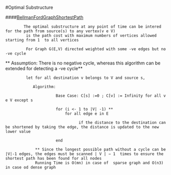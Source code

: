 #Optimal Substructure

####[BellmanFordGraphShortestPath](https://github.com/dasbipulkumar/LogixCastle/blob/master/src/main/scala/com/bipul/logixcastle/dynamicprogamming/basic/optimalsubstructure/BellmanFordGraphShortestPath.scala)

            The optimal substructure at any point of time can be intered for the path from source(s) to any vertex(v e V)
             is the path cost with maximum numbers of vertices allowed starting from 1  to all vertices
              
             For Graph G(E,V) directed weighted with some -ve edges but no -ve cycle      
                       
**           Assumption: There is no negative cycle, whereas this algorithm can be extended for detecting a -ve cycle**
           
             let for all destination v belongs to V and source s, 
                          
                Algorithm:
                          
                          Base Case: C[s] :=0 ; C[v] := Infinity for all v e V except s 
                          
                          for (i <- 1 to |V| -1) **
                              for all edge e in E
                                                                
                                    if the distance to the destination can be shortened by taking the edge, the distance is updated to the new lower value
                                    
                          end
                                    
                 ** Since the longest possible path without a cycle can be |V|-1 edges, the edges must be scanned | V | − 1  times to ensure the shortest path has been found for all nodes                               
                 Running Time is O(mn) in case of  sparse graph and O(n3) in case od dense graph
                                               
                            
